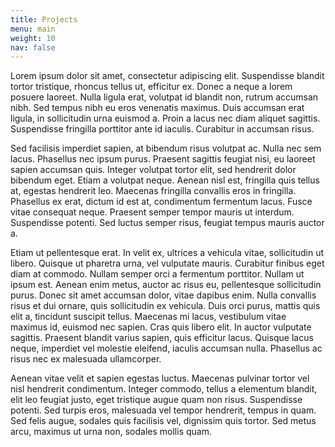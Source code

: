 ```yaml
---
title: Projects
menu: main
weight: 10
nav: false
---
```


Lorem ipsum dolor sit amet, consectetur adipiscing elit. Suspendisse blandit tortor tristique, rhoncus tellus ut, efficitur ex. Donec a neque a lorem posuere laoreet. Nulla ligula erat, volutpat id blandit non, rutrum accumsan nibh. Sed tempus nibh eu eros venenatis maximus. Duis accumsan erat ligula, in sollicitudin urna euismod a. Proin a lacus nec diam aliquet sagittis. Suspendisse fringilla porttitor ante id iaculis. Curabitur in accumsan risus.

Sed facilisis imperdiet sapien, at bibendum risus volutpat ac. Nulla nec sem lacus. Phasellus nec ipsum purus. Praesent sagittis feugiat nisi, eu laoreet sapien accumsan quis. Integer volutpat tortor elit, sed hendrerit dolor bibendum eget. Etiam a volutpat neque. Aenean nisl est, fringilla quis tellus at, egestas hendrerit leo. Maecenas fringilla convallis eros in fringilla. Phasellus ex erat, dictum id est at, condimentum fermentum lacus. Fusce vitae consequat neque. Praesent semper tempor mauris ut interdum. Suspendisse potenti. Sed luctus semper risus, feugiat tempus mauris auctor a.

Etiam ut pellentesque erat. In velit ex, ultrices a vehicula vitae, sollicitudin ut libero. Quisque ut pharetra urna, vel vulputate mauris. Curabitur finibus eget diam at commodo. Nullam semper orci a fermentum porttitor. Nullam ut ipsum est. Aenean enim metus, auctor ac risus eu, pellentesque sollicitudin purus. Donec sit amet accumsan dolor, vitae dapibus enim. Nulla convallis risus et dui ornare, quis sollicitudin ex vehicula. Duis orci purus, mattis quis elit a, tincidunt suscipit tellus. Maecenas mi lacus, vestibulum vitae maximus id, euismod nec sapien. Cras quis libero elit. In auctor vulputate sagittis. Praesent blandit varius sapien, quis efficitur lacus. Quisque lacus neque, imperdiet vel molestie eleifend, iaculis accumsan nulla. Phasellus ac risus nec ex malesuada ullamcorper.

Aenean vitae velit et sapien egestas luctus. Maecenas pulvinar tortor vel nisl hendrerit condimentum. Integer commodo, tellus a elementum blandit, elit leo feugiat justo, eget tristique augue quam non risus. Suspendisse potenti. Sed turpis eros, malesuada vel tempor hendrerit, tempus in quam. Sed felis augue, sodales quis facilisis vel, dignissim quis tortor. Sed metus arcu, maximus ut urna non, sodales mollis quam.